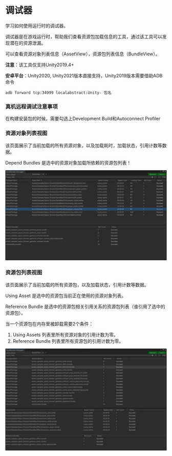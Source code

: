 # 调试器

学习如何使用运行时的调试器。

调试器是在游戏运行时，帮助我们查看资源包加载信息的工具，通过该工具可以发现潜在的资源泄漏。

可以查看资源对象列表信息（AssetView），资源包列表信息（BundleView）。

**注意**：该工具仅支持Unity2019.4+

**安卓平台**：Unity2020, Unity2021版本直接支持，Unity2019版本需要借助ADB命令

```
adb forward tcp:34999 localabstract:Unity- 包名
```

### 真机远程调试注意事项

在构建安装包的时候，需要勾选上Development Build和Autoconnect Profiler

### 资源对象列表视图

该页面展示了当前加载的所有资源对象，以及加载耗时，加载状态，引用计数等数据。

Depend Bundles 是选中的资源对象加载所依赖的资源包列表！

![image](./Image/AssetDebugger-img1.png)

### 资源包列表视图

该页面展示了当前加载的所有资源包，以及加载状态，引用计数等数据。

Using Asset 是选中的资源包当前正在使用的资源对象列表。

Reference Bundle 是选中的资源包相关引用关系的资源包列表（谁引用了选中的资源包）。

当一个资源包在内存里被卸载需要2个条件：

1. Using Assets 列表里所有资源对象的引用计数为零。
2. Reference Bundle 列表里所有资源包的引用计数为零。

![image](./Image/AssetDebugger-img2.png)

